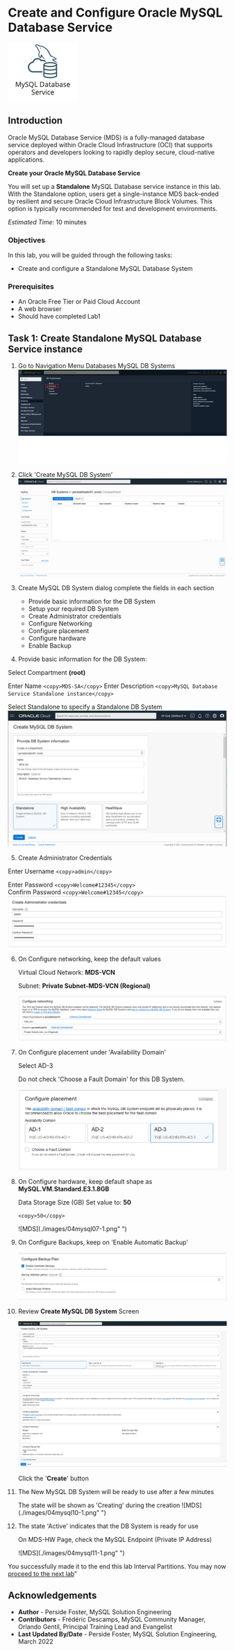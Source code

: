 # Create and Configure Oracle MySQL Database Service
![INTRO](./images/00_mds_image.png " ")  

## Introduction

Oracle MySQL Database Service (MDS) is a fully-managed database service deployed within Oracle Cloud Infrastructure (OCI) that supports operators and developers looking to rapidly deploy secure, cloud-native applications.

**Create your Oracle MySQL Database Service**

You will set up a **Standalone** MySQL Database service instance in this lab. With the Standalone option, users get a single-instance MDS back-ended by resilient and secure Oracle Cloud Infrastructure Block Volumes. This option is typically recommended for test and development environments.

_Estimated Time:_ 10 minutes
 

### Objectives

In this lab, you will be guided through the following tasks:

- Create and configure a Standalone MySQL Database System 


### Prerequisites

* An Oracle Free Tier or Paid Cloud Account
* A web browser
* Should have completed Lab1


## Task 1: Create Standalone MySQL Database Service instance 

1. Go to Navigation Menu 
         Databases 
         MySQL
         DB Systems
    ![MDS](./images/04mysql01.png " ")

2. Click 'Create MySQL DB System'
    ![MDS](./images/04mysql02.png " ")

3. Create MySQL DB System dialog complete the fields in each section

    - Provide basic information for the DB System
    - Setup your required DB System
    - Create Administrator credentials
    - Configure Networking
    - Configure placement
    - Configure hardware
    - Enable Backup
   
4. Provide basic information for the DB System:

 Select Compartment **(root)**

 Enter Name
     ```
    <copy>MDS-SA</copy>
    ```
 Enter Description 
    ```
    <copy>MySQL Database Service Standalone instance</copy>
    ```
 
 Select Standalone to specify a Standalone DB System
    ![MDS](./images/04mysql03-1.png " ")

5. Create Administrator Credentials

 Enter Username
    ```
    <copy>admin</copy>
    ```
    
 Enter Password
    ```
    <copy>Welcome#12345</copy>
    ```   
 Confirm Password
    ```
    <copy>Welcome#12345</copy>
    ```
    ![MDS](./images/04mysql04.png " ")

6. On Configure networking, keep the default values

    Virtual Cloud Network: **MDS-VCN**
    
    Subnet: **Private Subnet-MDS-VCN (Regional)**

    ![MDS](./images/04mysql05.png " ")

7. On Configure placement under 'Availability Domain'
   
    Select AD-3

    Do not check 'Choose a Fault Domain' for this DB System. 

    ![MDS](./images/04mysql06-3.png " ")

8. On Configure hardware, keep default shape as **MySQL.VM.Standard.E3.1.8GB**

    Data Storage Size (GB) Set value to:  **50**
    
    ```
    <copy>50</copy>
    ``` 
    ![MDS](./images/04mysql07-1.png" ")

9. On Configure Backups, keep on 'Enable Automatic Backup'

    ![MDS](./images/04mysql08.png " ")


10. Review **Create MySQL DB System**  Screen 

    ![MDS](./images/04mysql09-1.png " ")

    
    Click the '**Create**' button

11. The New MySQL DB System will be ready to use after a few minutes 

    The state will be shown as 'Creating' during the creation
    ![MDS](./images/04mysql10-1.png" ")

12. The state 'Active' indicates that the DB System is ready for use 

    On MDS-HW Page, check the MySQL Endpoint (Private IP Address) 

    ![MDS](./images/04mysql11-1.png" ")


You successfully made it to the end this lab Interval Partitions. You may now [proceed to the next lab](#next)”

## Acknowledgements
* **Author** - Perside Foster, MySQL Solution Engineering 
* **Contributors** - Frédéric Descamps, MySQL Community  Manager, Orlando Gentil, Principal Training Lead and Evangelist
* **Last Updated By/Date** - Perside Foster, MySQL Solution Engineering, March 2022

